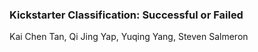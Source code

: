 ### Kickstarter Classification: Successful or Failed

Kai Chen Tan, Qi Jing Yap, Yuqing Yang, Steven Salmeron
